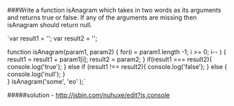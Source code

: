 ###Write a function isAnagram which takes in two words as its arguments and returns true or false. If any of the arguments are missing then isAnagram should return null.

`var result1 = '';
var result2 = '';

function isAnagram(param1, param2) {
    for(i = param1.length -1;  i >= 0; i-- ) {
    result1 = result1 + param1[i];
    result2 = param2;
  } 
  if(result1 === result2){
    console.log('true'); 
  }
  else if (result1 !== result2){
    console.log('false');
  }
  else {
    console.log('null');
  }  
}
isAnagram('some', 'eo' );`

#####solution - http://jsbin.com/nuhuxe/edit?js,console